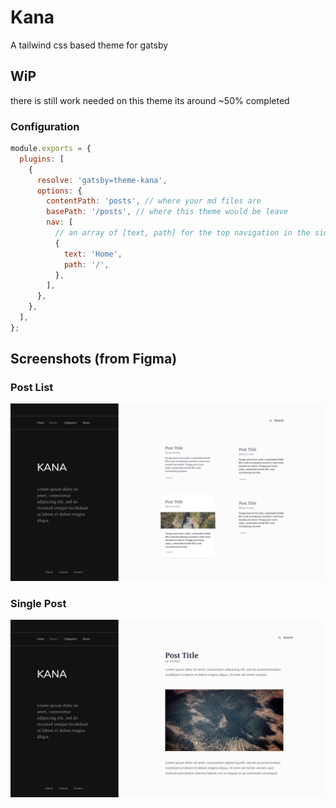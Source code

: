 # Kana

A tailwind css based theme for gatsby

## WiP

there is still work needed on this theme its around ~50% completed

### Configuration

```js
module.exports = {
  plugins: [
    {
      resolve: 'gatsby=theme-kana',
      options: {
        contentPath: 'posts', // where your md files are
        basePath: '/posts', // where this theme would be leave
        nav: [
          // an array of [text, path] for the top navigation in the sidebar
          {
            text: 'Home',
            path: '/',
          },
        ],
      },
    },
  ],
};
```

## Screenshots (from Figma)

### Post List

![gatsby-kana-screenshot-home](screenshots/Home.png)

### Single Post

![gatsby-kana-screenshot-post](screenshots/Post.png)
